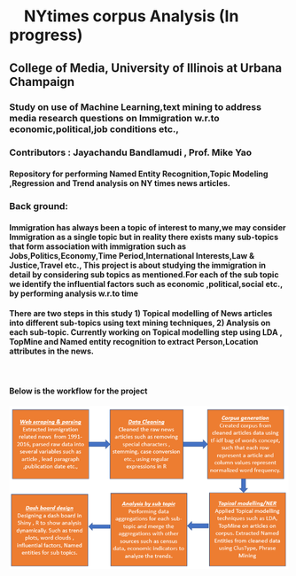 # &nbsp; &nbsp; NYtimes corpus Analysis  (In progress)

## College of Media, University of Illinois at Urbana Champaign

### Study on use of Machine Learning,text mining to address media research questions on Immigration w.r.to economic,political,job conditions etc.,

### Contributors : Jayachandu Bandlamudi , Prof. Mike Yao 

#### Repository for performing Named Entity Recognition,Topic Modeling ,Regression and Trend analysis on NY times news articles.

### Back ground:
#### Immigration has always been a topic of interest to many,we may consider Immigration as a single topic but in reality there exists many sub-topics that form association with immigration such as Jobs,Politics,Economy,Time Period,International Interests,Law & Justice,Travel etc., This project is about studying the immigration in detail by considering sub topics as mentioned.For each of the sub topic we identify the influential factors such as economic ,political,social etc., by performing analysis w.r.to time 

#### There are two steps in this study 1) Topical modelling of News articles into different sub-topics using text mining techniques, 2) Analysis on each sub-topic. Currently working on Topical modelling step using LDA , TopMine and Named entity recognition to extract Person,Location attributes in the news.
​
#### Below is the workflow for the project

![workflow](https://github.com/bandjay/NYtimes/blob/master/NYtimes.png)